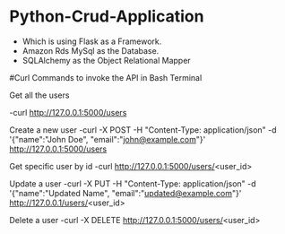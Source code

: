 # Python-Crud-Application 
- Which is using Flask as a Framework.
- Amazon Rds MySql as the Database.
- SQLAlchemy as the Object Relational Mapper

#Curl Commands to invoke the API in Bash Terminal

Get all the users

-curl http://127.0.0.1:5000/users

Create a new user 
-curl -X POST -H "Content-Type: application/json" -d '{"name":"John Doe", "email":"john@example.com"}' http://127.0.0.1:5000/users

Get specific user by id
-curl http://127.0.0.1:5000/users/<user_id>

Update a user
-curl -X PUT -H "Content-Type: application/json" -d '{"name":"Updated Name", "email":"updated@example.com"}' http://127.0.0.1/users/<user_id>

Delete a user
-curl -X DELETE http://127.0.0.1:5000/users/<user_id>

